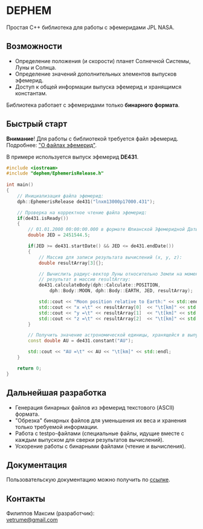 # DEPHEM
Простая C++ библиотека для работы с эфемеридами JPL NASA.  

## Возможности
* Определение положения (и скорости) планет Солнечной Системы, Луны и Солнца.
* Определение значений дополнительных элементов выпусков эфемерид.
* Доступ к общей информации выпуска эфемерид и хранящимся константам. 

Библиотека работает с эфемеридами только **бинарного формата**.

## Быстрый старт
**Внимание**! Для работы с библиотекой требуется файл эфемерид.  
Подробнее: ["О файлах эфемерид"](./docs/about-ephemeris-files.md).  

В примере используется выпуск эфемерид **DE431**.
````c++
#include <iostream>
#include "dephem/EphemerisRelease.h"
    
int main()
{
    // Инициализация файла эфемерид:
    dph::EphemerisRelease de431("lnxm13000p17000.431");

    // Проверка на корректное чтение файла эфемерид:
    if(de431.isReady())
    {
        // 01.01.2000 00:00:00.000 в формате Юлианской Эфемеридной Даты:
        double JED = 2451544.5;

        if(JED >= de431.startDate() && JED <= de431.endDate())
        {
            // Массив для записи результата вычислений (x, y, z):
            double resultArray[3]{};

            // Вычислить радиус-вектор Луны относительно Земли на момент времени JED и записать
            // результат в массив resultArray:
            de431.calculateBody(dph::Calculate::POSITION,
                dph::Body::MOON, dph::Body::EARTH, JED, resultArray);

            std::cout << "Moon position relative to Earth:" << std::endl
            std::cout << "x =\t" << resultArray[0]  << "\t[km]" << std::endl
            std::cout << "y =\t" << resultArray[1]  << "\t[km]" << std::endl
            std::cout << "z =\t" << resultArray[2]  << "\t[km]" << std::endl;
        }        

        // Получить значение астрономической единицы, хранящейся в выпуске DE431:
        const double AU = de431.constant("AU");

        std::cout << "AU =\t" << AU << "\t[km]" << std::endl;    
    }

    return 0;
}
````

## Дальнейшая разработка
* Генерация бинарных файлов из эфемерид текстового (ASCII) формата.
* "Обрезка" бинарных файлов для уменьшения их веса и хранения только требуемой информации.
* Работа с testpo-файлами (специальные файлы, идущие вместе с каждым выпуском для сверки результатов вычислений).
* Ускорение работы с бинарными файлами (чтение и вычисления).

## Документация
Пользовательскую документацию можно получить по [ссылке](./docs/index.md).

## Контакты
Филиппов Максим (разработчик):  
<vetrume@gmail.com>